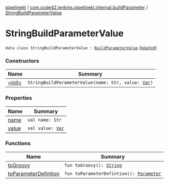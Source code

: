 [pipelinekt](../../index.md) / [com.code42.jenkins.pipelinekt.internal.buildParameter](../index.md) / [StringBuildParameterValue](./index.md)

# StringBuildParameterValue

`data class StringBuildParameterValue : `[`BuildParameterValue`](../../com.code42.jenkins.pipelinekt.core.build-parameter/-build-parameter-value/index.md) [(source)](https://github.com/code42/pipelinekt/tree/master/internal/src/main/kotlin/com/code42/jenkins/pipelinekt/internal/buildParameter/StringBuildParameterValue.kt#L9)

### Constructors

| Name | Summary |
|---|---|
| [&lt;init&gt;](-init-.md) | `StringBuildParameterValue(name: Str, value: `[`Var`](../../com.code42.jenkins.pipelinekt.core.vars/-var/index.md)`)` |

### Properties

| Name | Summary |
|---|---|
| [name](name.md) | `val name: Str` |
| [value](value.md) | `val value: `[`Var`](../../com.code42.jenkins.pipelinekt.core.vars/-var/index.md) |

### Functions

| Name | Summary |
|---|---|
| [toGroovy](to-groovy.md) | `fun toGroovy(): `[`String`](https://kotlinlang.org/api/latest/jvm/stdlib/kotlin/-string/index.html) |
| [toParameterDefintion](to-parameter-defintion.md) | `fun toParameterDefintion(): `[`Parameter`](../../com.code42.jenkins.pipelinekt.core/-parameter/index.md) |
